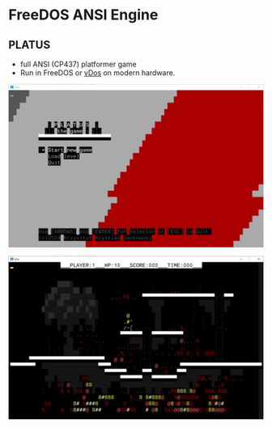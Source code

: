 # FreeDOS ANSI Engine

## PLATUS
- full ANSI (CP437) platformer game
- Run in FreeDOS or [vDos](https://www.vdos.info/) on modern hardware.
  
![Menu Screenshot](menu.png)

![Game Screenshot](game.png)
